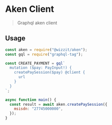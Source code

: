 # Aken Client

> Graphql aken client

## Usage

```js
const aken = require("@wizzit/aken");
const gql = require("graphql-tag");

const CREATE_PAYMENT = gql`
  mutation ($pay: PayInput!) {
    createPaySession($pay) @client {
      url
    }
  }
`;

async function main() {
  const result = await aken.createPaySession({
    msisdn: "27745000000",
  });
}
```
